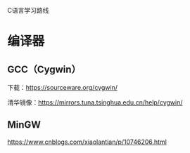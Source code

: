 C语言学习路线

# 编译器

## GCC（Cygwin）

下载：https://sourceware.org/cygwin/

清华镜像：https://mirrors.tuna.tsinghua.edu.cn/help/cygwin/

## MinGW

https://www.cnblogs.com/xiaolantian/p/10746206.html

